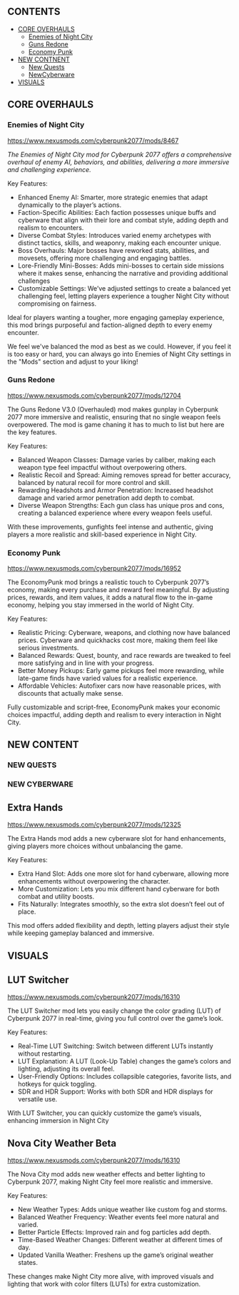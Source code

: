


## CONTENTS
- [CORE OVERHAULS](#core-overhauls)
  - [Enemies of Night City](#enemies-of-night-city)
  - [Guns Redone](#guns-redone)
  - [Economy Punk](#economy-punk)
- [NEW CONTNENT](#new-contents)
  - [New Quests](#new-quests)
  - [NewCyberware](#installing-wabbajack)
- [VISUALS](#visuals)


## CORE OVERHAULS

### Enemies of Night City

https://www.nexusmods.com/cyberpunk2077/mods/8467

*The Enemies of Night City mod for Cyberpunk 2077 offers a comprehensive overhaul of enemy AI, behaviors, and abilities, delivering a more immersive and challenging experience.*<br>

Key Features: <br>

*	Enhanced Enemy AI: Smarter, more strategic enemies that adapt dynamically to the player’s actions.<br>
*	Faction-Specific Abilities: Each faction possesses unique buffs and cyberware that align with their lore and combat style, adding depth and realism to encounters.<br>
*	Diverse Combat Styles: Introduces varied enemy archetypes with distinct tactics, skills, and weaponry, making each encounter unique.<br>
*	Boss Overhauls: Major bosses have reworked stats, abilities, and movesets, offering more challenging and engaging battles.<br>
*	Lore-Friendly Mini-Bosses: Adds mini-bosses to certain side missions where it makes sense, enhancing the narrative and providing additional challenges<br>
*	Customizable Settings: We’ve adjusted settings to create a balanced yet challenging feel, letting players experience a tougher Night City without compromising on fairness.<br>

Ideal for players wanting a tougher, more engaging gameplay experience, this mod brings purposeful and faction-aligned depth to every enemy encounter.<br>

We feel we've balanced the mod as best as we could. However, if you feel it is too easy or hard, you can always go into Enemies of Night City settings in the "Mods" section and adjust to your liking!

### Guns Redone

https://www.nexusmods.com/cyberpunk2077/mods/12704

The Guns Redone V3.0 (Overhauled) mod makes gunplay in Cyberpunk 2077 more immersive and realistic, ensuring that no single weapon feels overpowered. The mod is game chaning it has to much to list
but here are the key features. <br>

Key Features: <br>


* Balanced Weapon Classes: Damage varies by caliber, making each weapon type feel impactful without overpowering others.
* Realistic Recoil and Spread: Aiming removes spread for better accuracy, balanced by natural recoil for more control and skill.
* Rewarding Headshots and Armor Penetration: Increased headshot damage and varied armor penetration add depth to combat.
* Diverse Weapon Strengths: Each gun class has unique pros and cons, creating a balanced experience where every weapon feels useful.

With these improvements, gunfights feel intense and authentic, giving players a more realistic and skill-based experience in Night City.

### Economy Punk

https://www.nexusmods.com/cyberpunk2077/mods/16952

The EconomyPunk mod brings a realistic touch to Cyberpunk 2077’s economy, making every purchase and reward feel meaningful. By adjusting prices, rewards, and item values, it adds a natural flow to the in-game economy, helping you stay immersed in the world of Night City.

Key Features: <br>

* Realistic Pricing: Cyberware, weapons, and clothing now have balanced prices. Cyberware and quickhacks cost more, making them feel like serious investments.
* Balanced Rewards: Quest, bounty, and race rewards are tweaked to feel more satisfying and in line with your progress.
* Better Money Pickups: Early game pickups feel more rewarding, while late-game finds have varied values for a realistic experience.
* Affordable Vehicles: Autofixer cars now have reasonable prices, with discounts that actually make sense.

Fully customizable and script-free, EconomyPunk makes your economic choices impactful, adding depth and realism to every interaction in Night City.


## NEW CONTENT

### NEW QUESTS

### NEW CYBERWARE

## Extra Hands

https://www.nexusmods.com/cyberpunk2077/mods/12325
      
The Extra Hands mod adds a new cyberware slot for hand enhancements, giving players more choices without unbalancing the game. <br>

Key Features: <br>

* Extra Hand Slot: Adds one more slot for hand cyberware, allowing more enhancements without overpowering the character.
* More Customization: Lets you mix different hand cyberware for both combat and utility boosts.
* Fits Naturally: Integrates smoothly, so the extra slot doesn’t feel out of place.

This mod offers added flexibility and depth, letting players adjust their style while keeping gameplay balanced and immersive.


## VISUALS

## LUT Switcher

https://www.nexusmods.com/cyberpunk2077/mods/16310

The LUT Switcher mod lets you easily change the color grading (LUT) of Cyberpunk 2077 in real-time, giving you full control over the game’s look. <br>

Key Features: <br>

* Real-Time LUT Switching: Switch between different LUTs instantly without restarting.
* LUT Explanation: A LUT (Look-Up Table) changes the game’s colors and lighting, adjusting its overall feel.
* User-Friendly Options: Includes collapsible categories, favorite lists, and hotkeys for quick toggling.
* SDR and HDR Support: Works with both SDR and HDR displays for versatile use.

With LUT Switcher, you can quickly customize the game’s visuals, enhancing immersion in Night City

## Nova City Weather Beta

https://www.nexusmods.com/cyberpunk2077/mods/16310

The Nova City mod adds new weather effects and better lighting to Cyberpunk 2077, making Night City feel more realistic and immersive. <br>

Key Features: <br>

* New Weather Types: Adds unique weather like custom fog and storms.
* Balanced Weather Frequency: Weather events feel more natural and varied.
* Better Particle Effects: Improved rain and fog particles add depth.
* Time-Based Weather Changes: Different weather at different times of day.
* Updated Vanilla Weather: Freshens up the game’s original weather states.
  
These changes make Night City more alive, with improved visuals and lighting that work with color filters (LUTs) for extra customization.


